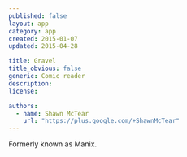 ```yaml
---
published: false
layout: app
category: app
created: 2015-01-07
updated: 2015-04-28

title: Gravel
title_obvious: false
generic: Comic reader
description:
license:

authors:
  - name: Shawn McTear
    url: "https://plus.google.com/+ShawnMcTear"
---
```


Formerly known as Manix.
